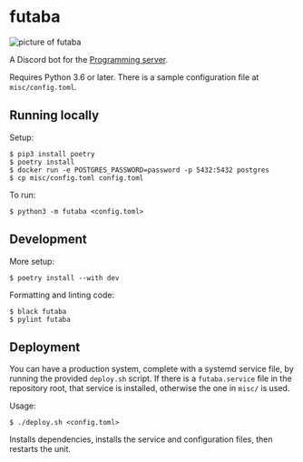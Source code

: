 # futaba

![picture of futaba](images/futaba-portrait.png)


A Discord bot for the [Programming server](https://discord.gg/010z0Kw1A9ql5c1Qe).

Requires Python 3.6 or later. There is a sample configuration file at `misc/config.toml`.

## Running locally
Setup:
```
$ pip3 install poetry
$ poetry install
$ docker run -e POSTGRES_PASSWORD=password -p 5432:5432 postgres
$ cp misc/config.toml config.toml
```

To run:
```
$ python3 -m futaba <config.toml>
```

## Development
More setup:
```
$ poetry install --with dev
```

Formatting and linting code:
```
$ black futaba
$ pylint futaba
```

## Deployment
You can have a production system, complete with a systemd service file, by running the provided
`deploy.sh` script. If there is a `futaba.service` file in the repository root, that service is installed, otherwise the one in `misc/` is used.

Usage:
```
$ ./deploy.sh <config.toml>
```

Installs dependencies, installs the service and configuration files, then restarts the unit.